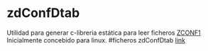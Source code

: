 # zdConfDtab
Utilidad para generar c-libreria estática para leer ficheros [ZCONF1](https://github.com/josemp/zdatConfig1Tab)
Inicialmente concebido para linux.
#ficheros zdConfDtab
[link](doc/zConfigFileDoc.md)
